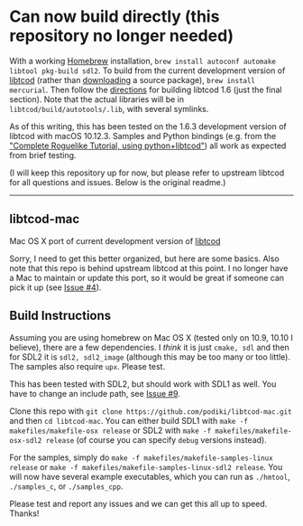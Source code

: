 # **Can now build directly (this repository no longer needed)** #

With a working [Homebrew](https://brew.sh/) installation, `brew install autoconf automake libtool pkg-build sdl2`. To build from the current development version of [libtcod](https://bitbucket.org/libtcod/libtcod) (rather than [downloading](https://bitbucket.org/libtcod/libtcod/downloads/) a source package), `brew install mercurial`. Then follow the [directions](https://bitbucket.org/libtcod/libtcod/src/113b84f4fea8ba262f5d4a34136a0b88b43fa053/README-linux-SDL2.md?fileviewer=file-view-default) for building libtcod 1.6 (just the final section). Note that the actual libraries will be in `libtcod/build/autotools/.lib`, with several symlinks.

As of this writing, this has been tested on the 1.6.3 development version of libtcod with macOS 10.12.3. Samples and Python bindings (e.g. from the ["Complete Roguelike Tutorial, using python+libtcod"](http://www.roguebasin.com/index.php?title=Complete_Roguelike_Tutorial,_using_python%2Blibtcod)) all work as expected from brief testing.

(I will keep this repository up for now, but please refer to upstream libtcod for all questions and issues. Below is the original readme.)

-------------------------------------------------------------------------------

## libtcod-mac ##

Mac OS X port of current development version of [libtcod](https://bitbucket.org/libtcod/libtcod)

Sorry, I need to get this better organized, but here are some basics.
Also note that this repo is behind upstream libtcod at this
point. I no longer have a Mac to maintain or update this port,
so it would be great if someone can pick it up (see [Issue #4](https://github.com/podiki/libtcod-mac/issues/4)).

## Build Instructions ##

Assuming you are using homebrew on Mac OS X (tested only on 10.9,
10.10 I believe), there are a few dependencies. I *think* it is just
`cmake, sdl` and then for SDL2 it is `sdl2, sdl2_image` (although this
may be too many or too little). The samples also require `upx`. Please
test.

This has been tested with SDL2, but should work with SDL1 as well.
You have to change an include path, see [Issue #9](https://github.com/podiki/libtcod-mac/issues/9).

Clone this repo with `git clone
https://github.com/podiki/libtcod-mac.git` and then `cd libtcod-mac`.
You can either build SDL1 with `make -f makefiles/makefile-osx
release` or SDL2 with `make -f makefiles/makefile-osx-sdl2 release`
(of course you can specify `debug` versions instead).

For the samples, simply do `make -f makefiles/makefile-samples-linux
release` or `make -f makefiles/makefile-samples-linux-sdl2 release`.
You will now have several example executables, which you can run as
`./hmtool`, `./samples_c`, or `./samples_cpp`.

Please test and report any issues and we can get this all up to speed.
Thanks!
